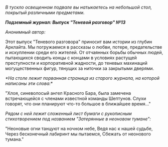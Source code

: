 _В тускло освещенном подвале вы натыкаетесь на небольшой стол, покрытый различными предметами._

**_Подземный журнал: Выпуск "Теневой разговор" №13_**

_Анонимный автор:_

Этот выпуск "Теневого разговора" приносит вам истории из глубин Арклайта. Мы погружаемся в рассказы о любви, потере, предательстве и искуплении среди его жителей. От отчаянных борьбы обычных людей, пытающихся сводить концы с концами в условиях растущей преступности и корпоративной жадности, до теневых махинаций могущественных фигур, тянущих за ниточки за закрытыми дверями.

_\*На столе лежит порванная страница из старого журнала, на которой написаны эти слова:_\*

"Хлоя, синеволосый ангел Красного Бара, была замечена встречающейся с членами известной команды Шептунов. Слухи говорят, что они планируют что-то большое в ближайшее время..."

_*Рядом с ней лежит сложенный лист бумаги с рукописным стихотворением под названием "Затерянные в неоновом тумане":*_

"Неоновые огни танцуют на ночном небе,
Ведя нас к нашей судьбе,
Через бесконечный лабиринт мы пытаемся,
Сбежать от неонового тумана."
